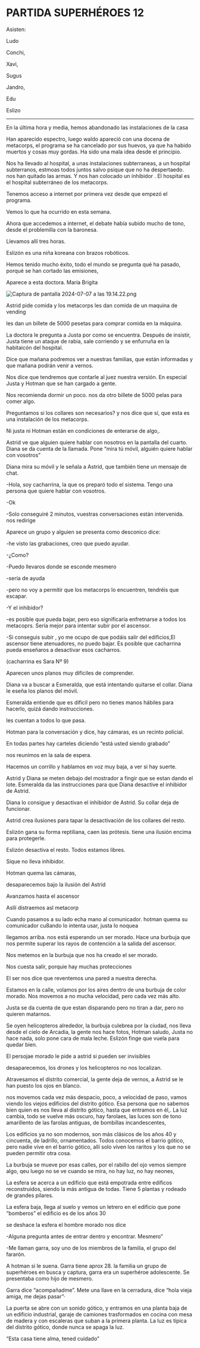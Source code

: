 # PARTIDA SUPERHÉROES 12

Asisten:

Ludo

Conchi, 

Xavi, 

Sugus

Jandro, 

Edu

Eslizo

_________

En la última hora y media, hemos abandonado las instalaciones de la casa

Han aparecido espectro, luego waldo apareció con una docena de metacorps, el programa se ha cancelado por sus huevos, ya que ha habido muertos y cosas muy gordas. Ha sido una mala idea desde el principio. 

Nos ha llevado al hospital, a unas instalaciones subterraneas, a un hospital subterranos, estmoas todos juntos salvo psique que no ha despertaedo. nos han quitado las armas. Y nos han colocado un inhibidor  . El hospital es el hospital subterráneo de los metacorps. 

Tenemos acceso a internet por primera vez desde que empezó el programa. 

Vemos lo que ha ocurrido en esta semana. 

Ahora que accedemos a internet, el debate había subido mucho de tono, desde el problemilla con la baronesa. 

Llevamos allí tres horas. 

Eslizón es una niña koreana con brazos robóticos. 

Hemos tenido mucho éxito, todo el mundo se pregunta qué ha pasado, porqué se han cortado las emisiones, 

Aparece a esta doctora. María Brigita

![Captura de pantalla 2024-07-07 a las 19.14.22.png](PARTIDA%20SUPERHE%CC%81ROES%2012%20237ad5e1bc818162ab19d24ab31d7271/Captura_de_pantalla_2024-07-07_a_las_19.14.22.png)

Astrid pide comida y los metacorps les dan comida de un maquina de vending

les dan un billete de 5000 pesetas para comprar comida en la máquina. 

La doctora le pregunta a Justa por como se encuentra. Después de insistir, Justa tiene un ataque de rabia, sale corriendo y se enfurruña en la habitaicón del hospital. 

Dice que mañana podremos ver a nuestras familias, que están informadas y que mañana podrán venir a vernos. 

Nos dice que tendremos que contarle al juez nuestra versión. En especial Justa y Hotman que se han cargado a gente. 

Nos recomienda dormir un poco. nos da otro billete de 5000 pelas para comer algo. 

Preguntamos si los collares son necesarios? y nos dice que sí, que esta es una instalación de los metacorps. 

Ni justa ni Hotman están en condiciones de enterarse de algo,. 

Astrid ve que alguien quiere hablar con nosotros en la pantalla del cuarto. Diana se da cuenta de la llamada. Pone “mira tú móvil, alguién quiere hablar con vosotros”

Diana mira su móvil y le señala a Astrid, que también tiene un mensaje de chat. 

-Hola, soy cacharrina, la que os preparó todo el sistema. Tengo una persona que quiere hablar con vosotros. 

-Ok

-Solo conseguiré 2 minutos, vuestras conversaciones están intervenida. nos redirige

Aparece un grupo y alguien se presenta como desconico dice:

-he visto las grabaciones, creo que puedo ayudar. 

-¿Como?

-Puedo llevaros donde se esconde mesmero

-sería de ayuda

-pero no voy a permitir que los metacorps lo encuentren, tendréis que escapar. 

-Y el inhibidor?

-es posible que pueda bajar, pero eso significaría enfretnarse a todos los metacoprs. Sería mejor para intentar subir por el ascensor. 

-Si conseguis subir , yo me ocupo de que podáis salir del edificios,El ascensor tiene atenuadores, no puedo bajar. Es posible que cacharrina pueda enseñaros a desactivar esos cacharros. 

(cacharrina es Sara Nº 9)

Aparecen unos planos muy difíciles de comprender. 

Diana va a buscar a Esmeralda, que está intentando quitarse el collar. Diana le eseña los planos del móvil. 

Esmeralda entiende que es dificil pero no tienes manos hábiles para hacerlo, quizá dando instrucciones. 

les cuentan a todos lo que pasa. 

Hotman para la conversación y dice, hay cámaras, es un recinto policial. 

En todas partes hay carteles diciendo “está usted siendo grabado”

nos reunimos en la sala de espera. 

Hacemos un corrillo y hablamos en voz muy baja, a ver si hay suerte. 

Astrid y Diana se meten debajo del mostrador a fingir que se estan dando el lote. Esmeralda da las instrucciones para que Diana desactive el inhibidor de Astrid. 

Diana lo consigue y desactivan el inhibidor de Astrid. Su collar deja de funcionar. 

Astrid crea ilusiones para tapar la desactivación de los collares del resto. 

Eslizón gana su forma reptiliana, caen las prótesis. tiene una ilusión encima para protegerle. 

Eslizón desactiva el resto.  Todos estamos libres. 

Sique no lleva inhibidor. 

Hotman quema las cámaras, 

desaparecemos bajo la ilusión del Astrid 

Avanzamos hasta el ascensor

Asllí distraemos  asl metacorp

Cuando pasamos a su lado echa mano al comunicador. hotman quema su comunicador cu8ando lo intenta usar, justa lo noquea

llegamos arriba. nos está esperando un ser morado. Hace una burbuja que nos permite superar los rayos de contención a la salida del ascensor. 

Nos metemos en la burbuja que nos ha creado el ser morado. 

Nos cuesta salir, porquie hay muchas protecciones

El ser nos dice que reventemos una pared a nuestra derecha. 

Estamos en la calle, volamos por los aires dentro de una burbuja de color morado. Nos movemos a no mucha velocidad, pero cada vez más alto. 

Justa se da cuenta de que estan disparando pero no tiran a dar, pero no quieren matarnos. 

Se oyen helicopteros alrededor, la burbuja culebrea por la ciudad, nos lleva desde el cielo de Arcadia, la gente nos hace fotos, Hotman saludo, Justa no hace nada, solo pone cara de mala leche. Eslizón finge que vuela para quedar bien. 

El persojae morado le pide a astrid si pueden ser invisibles

desaparecemos, los drones y los helicopteros no nos localizan. 

Atravesamos el distrito comercial, la gente deja de vernos, a Astrid se le han puesto los ojos en blanco. 

nos movemos cada vez más despacio, poco, a velocidad de paso, vamos viendo los viejos edificios del distrito gótico. Esa persona que no sabemos bien quien es nos lleva al distrito gótico, hasta que entramos en él,. La luz cambia, todo se vuelve más oscuro, hay farolaes, las luces son de tono amarillento de las farolas antiguas, de bombillas incandescentes, 

Los edificios ya no son modernos, son más clásicos de los años 40 y cincuenta, de ladrillo, ornamentados. Todos conocemos el barrio gótico, pero nadie vive en el barrio gótico, allí solo viven los raritos y los que no se pueden permitir otra cosa. 

La burbuja se mueve por esas calles, por el rabillo del ojo vemos siempre algo, qeu luego no se ve cuando se mira, no hay luz, no hay neones, 

La esfera se acerca a un edificio que está empotrada entre edificos reconstruidos, siendo la más antigua de todas. Tiene 5 plantas y rodeado de grandes pilares. 

La esfera baja, llega al suelo y vemos un letrero en el edificio que pone “bomberos”  el edificio es de los años 30

se deshace la esfera el hombre morado nos dice

-Alguna pregunta antes de entrar dentro y encontrar. Mesmero”

-Me llaman garra, soy uno de los miembros de la familia, el grupo del fararón. 

A hotman si le suena. Garra tiene aprox 28. la familia un grupo de superhéroes en busca y captura, garra era un superhéroe adolescente. Se presentaba como hijo de mesmero. 

Garra dice “acompañadme”. Mete una llave en la cerradura, dice “hola vieja amiga, me dejas pasar”·

La puerta se abre con un sonido gótico, y entramos en una planta baja de un edificio industrial, garaje de camiones trasformados en cocina con mesa de madera y con escaleras que suban a la primera planta. La luz es típica del distrito gótico, donde nunca se apaga la luz. 

“Esta casa tiene alma, tened cuidado”